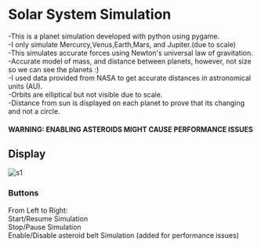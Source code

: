 # Solar System Simulation
-This is a planet simulation developed with python using pygame.  
-I only simulate Mercurcy,Venus,Earth,Mars, and Jupiter.(due to scale)  
-This simulates accurate forces using Newton's universal law of gravitation.  
-Accurate model of mass, and distance between planets, however, not size so we can see the planets :)  
-I used data provided from NASA to get accurate distances in astronomical units (AU).   
-Orbits are elliptical but not visible due to scale.  
-Distance from sun is displayed on each planet to prove that its changing and not a circle.  

#### WARNING: ENABLING ASTEROIDS MIGHT CAUSE PERFORMANCE ISSUES
## Display
![s1](https://github.com/FahdSeddik/Solar-System-Simulation/blob/master/Screenshot.png)  
  
### Buttons  
From Left to Right:  
    Start/Resume Simulation  
    Stop/Pause Simulation  
    Enable/Disable asteroid belt Simulation (added for performance issues)  

